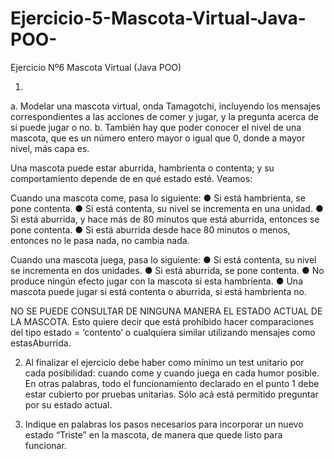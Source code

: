 # Ejercicio-5-Mascota-Virtual-Java-POO-
Ejercicio Nº6 Mascota Virtual (Java POO)

1.
a. Modelar una mascota virtual, onda Tamagotchi,
incluyendo los mensajes correspondientes a las
acciones de comer y jugar, y la pregunta acerca de si
puede jugar o no.
b. También hay que poder conocer el nivel de una
mascota, que es un número entero mayor o igual que
0, donde a mayor nivel, más capa es.

Una mascota puede estar aburrida, hambrienta o contenta; y su comportamiento depende de
en qué estado esté.
Veamos:

Cuando una mascota come, pasa lo siguiente:
● Si está hambrienta, se pone contenta.
● Si está contenta, su nivel se incrementa en una unidad.
● Si está aburrida, y hace más de 80 minutos que está aburrida, entonces se pone
contenta.
● Si está aburrida desde hace 80 minutos o menos, entonces no le pasa nada, no cambia
nada.

Cuando una mascota juega, pasa lo siguiente:
● Si está contenta, su nivel se incrementa en dos unidades.
● Si está aburrida, se pone contenta.
● No produce ningún efecto jugar con la mascota si esta hambrienta.
● Una mascota puede jugar si está contenta o aburrida, si está hambrienta no.

NO SE PUEDE CONSULTAR DE NINGUNA MANERA EL ESTADO ACTUAL DE LA
MASCOTA.
Esto quiere decir que está prohibido hacer comparaciones del tipo estado = ‘contento’ o
cualquiera similar utilizando mensajes como estasAburrida.

2. Al finalizar el ejercicio debe haber como mínimo un test unitario por cada posibilidad:
cuando come y cuando juega en cada humor posible. En otras palabras, todo el
funcionamiento declarado en el punto 1 debe estar cubierto por pruebas unitarias. Sólo
acá está permitido preguntar por su estado actual.

3. Indique en palabras los pasos necesarios para incorporar un nuevo estado “Triste” en la
mascota, de manera que quede listo para funcionar.
